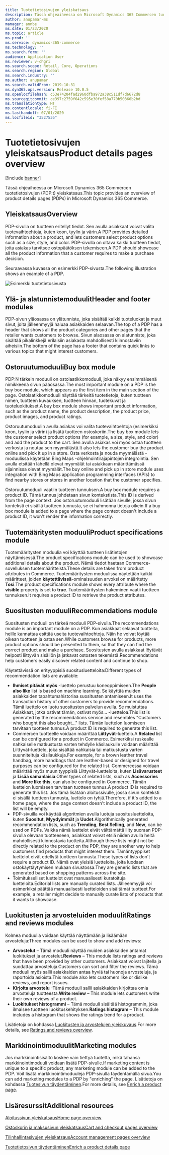 ```yaml
---
title: Tuotetietosivujen yleiskatsaus
description: Tässä ohjeaiheessa on Microsoft Dynamics 365 Commercen tuotetietosivujen (PDP:t) yleiskatsaus.
author: anupamar-ms
manager: annbe
ms.date: 01/23/2020
ms.topic: article
ms.prod: ''
ms.service: dynamics-365-commerce
ms.technology: ''
ms.search.form: ''
audience: Application User
ms.reviewer: v-chgri
ms.search.scope: Retail, Core, Operations
ms.search.region: Global
ms.search.industry: ''
ms.author: anupamar
ms.search.validFrom: 2019-10-31
ms.dyn365.ops.version: Release 10.0.5
ms.openlocfilehash: c53e74204fad2960dfba972a38c511df7d6672d8
ms.sourcegitcommit: ce397c2759f642c595e30fef58a770b50360b2bd
ms.translationtype: HT
ms.contentlocale: fi-FI
ms.lasthandoff: 07/01/2020
ms.locfileid: "3527536"
---
```

# <a name="product-details-pages-overview"></a><span data-ttu-id="bab7d-103">Tuotetietosivujen yleiskatsaus</span><span class="sxs-lookup"><span data-stu-id="bab7d-103">Product details pages overview</span></span>

[!include [banner](includes/banner.md)]

<span data-ttu-id="bab7d-104">Tässä ohjeaiheessa on Microsoft Dynamics 365 Commercen tuotetietosivujen (PDP:t) yleiskatsaus.</span><span class="sxs-lookup"><span data-stu-id="bab7d-104">This topic provides an overview of product details pages (PDPs) in Microsoft Dynamics 365 Commerce.</span></span>

## <a name="overview"></a><span data-ttu-id="bab7d-105">Yleiskatsaus</span><span class="sxs-lookup"><span data-stu-id="bab7d-105">Overview</span></span>

<span data-ttu-id="bab7d-106">PDP-sivulla on tuotteen eritellyt tiedot. Sen avulla asiakkaat voivat valita tuotevaihtoehtoja, kuten koon, tyylin ja värin.</span><span class="sxs-lookup"><span data-stu-id="bab7d-106">A PDP provides detailed information about a product, and lets customers select product options such as a size, style, and color.</span></span> <span data-ttu-id="bab7d-107">PDP-sivulla on oltava kaikki tuotteen tiedot, joita asiakas tarvitsee ostopäätöksen tekemiseen.</span><span class="sxs-lookup"><span data-stu-id="bab7d-107">A PDP should showcase all the product information that a customer requires to make a purchase decision.</span></span>

<span data-ttu-id="bab7d-108">Seuraavassa kuvassa on esimerkki PDP-sivusta.</span><span class="sxs-lookup"><span data-stu-id="bab7d-108">The following illustration shows an example of a PDP.</span></span>

![Esimerkki tuotetietosivusta](./media/pdp.PNG)

## <a name="header-and-footer-modules"></a><span data-ttu-id="bab7d-110">Ylä- ja alatunnistemoduulit</span><span class="sxs-lookup"><span data-stu-id="bab7d-110">Header and footer modules</span></span>

<span data-ttu-id="bab7d-111">PDP-sivun yläosassa on ylätunniste, joka sisältää kaikki tuoteluokat ja muut sivut, joita jälleenmyyjä haluaa asiakkaiden selaavan.</span><span class="sxs-lookup"><span data-stu-id="bab7d-111">The top of a PDP has a header that shows all the product categories and other pages that the retailer wants customers to browse.</span></span> <span data-ttu-id="bab7d-112">Sivun alaosassa on alatunniste, joka sisältää pikalinkkejä erilaisiin asiakasta mahdollisesti kiinnostaviin aiheisiin.</span><span class="sxs-lookup"><span data-stu-id="bab7d-112">The bottom of the page has a footer that contains quick links to various topics that might interest customers.</span></span>

## <a name="buy-box-module"></a><span data-ttu-id="bab7d-113">Ostoruutumoduuli</span><span class="sxs-lookup"><span data-stu-id="bab7d-113">Buy box module</span></span>

<span data-ttu-id="bab7d-114">PDP:N tärkein moduuli on ostolaatikkomoduuli, joka näkyy ensimmäisenä nimikkeenä sivun pääosassa.</span><span class="sxs-lookup"><span data-stu-id="bab7d-114">The most important module on a PDP is the buy box module, which appears as the first item in the main section of the page.</span></span> <span data-ttu-id="bab7d-115">Ostolaatikkomoduuli näyttää tärkeitä tuotetietoja, kuten tuotteen nimen, tuotteen kuvauksen, tuotteen hinnan, tuotekuvat ja tuoteluokitukset.</span><span class="sxs-lookup"><span data-stu-id="bab7d-115">A buy box module shows important product information, such as the product name, the product description, the product price, product images, and product ratings.</span></span>

<span data-ttu-id="bab7d-116">Ostoruutumoduulin avulla asiakas voi valita tuotevaihtoehtoja (esimerkiksi koon, tyylin ja värin) ja lisätä tuotteen ostoskoriin.</span><span class="sxs-lookup"><span data-stu-id="bab7d-116">The buy box module lets the customer select product options (for example, a size, style, and color) and add the product to the cart.</span></span> <span data-ttu-id="bab7d-117">Sen avulla asiakas voi myös ostaa tuotteen verkosta ja noutaa sen myymälästä.</span><span class="sxs-lookup"><span data-stu-id="bab7d-117">It also lets the customer buy the product online and pick it up in a store.</span></span> <span data-ttu-id="bab7d-118">Osta verkosta ja nouda myymälästä -moduulissa käytetään Bing Maps -ohjelmointirajapintojen integrointia. Sen avulla etsitään lähellä olevat myymälät tai asiakkaan määrittämässä sijainnissa olevat myymälät.</span><span class="sxs-lookup"><span data-stu-id="bab7d-118">The buy online and pick up in store module uses integration with Bing Maps application programming interfaces (APIs) to find nearby stores or stores in another location that the customer specifies.</span></span>

<span data-ttu-id="bab7d-119">Ostoruutumoduuli vaatiin tuotteen tunnuksen.</span><span class="sxs-lookup"><span data-stu-id="bab7d-119">A buy box module requires a product ID.</span></span> <span data-ttu-id="bab7d-120">Tämä tunnus johdetaan sivun kontekstista.</span><span class="sxs-lookup"><span data-stu-id="bab7d-120">This ID is derived from the page context.</span></span> <span data-ttu-id="bab7d-121">Jos ostoruutumoduuli lisätään sivulle, jossa sivun konteksti ei sisällä tuotteen tunnusta, se ei hahmonna tietoja oikein.</span><span class="sxs-lookup"><span data-stu-id="bab7d-121">If a buy box module is added to a page where the page context doesn't include a product ID, it won't render the information correctly.</span></span>

## <a name="product-specifications-module"></a><span data-ttu-id="bab7d-122">Tuotemääritysten moduuli</span><span class="sxs-lookup"><span data-stu-id="bab7d-122">Product specifications module</span></span>

<span data-ttu-id="bab7d-123">Tuotemääritysten moduulia voi käyttää tuotteen lisätietojen näyttämisessä.</span><span class="sxs-lookup"><span data-stu-id="bab7d-123">The product specifications module can be used to showcase additional details about the product.</span></span> <span data-ttu-id="bab7d-124">Nämä tiedot haetaan Commerce-sovelluksen tuotemääritteistä.</span><span class="sxs-lookup"><span data-stu-id="bab7d-124">These details are taken from product attributes in Commerce.</span></span> <span data-ttu-id="bab7d-125">Tuotemääritysten moduulissa näytetään kaikki määritteet, joiden **käytettävissä**-ominaisuuden arvoksi on määritetty **Tosi**.</span><span class="sxs-lookup"><span data-stu-id="bab7d-125">The product specifications module shows every attribute where the **visible** property is set to **true**.</span></span> <span data-ttu-id="bab7d-126">Tuotemääritysten hakeminen vaatii tuotteen tunnuksen.</span><span class="sxs-lookup"><span data-stu-id="bab7d-126">It requires a product ID to retrieve the product attributes.</span></span>

## <a name="recommendations-module"></a><span data-ttu-id="bab7d-127">Suositusten moduuli</span><span class="sxs-lookup"><span data-stu-id="bab7d-127">Recommendations module</span></span>

<span data-ttu-id="bab7d-128">Suositusten moduuli on tärkeä moduuli PDP-sivulla.</span><span class="sxs-lookup"><span data-stu-id="bab7d-128">The recommendations module is an important module on a PDP.</span></span> <span data-ttu-id="bab7d-129">Kun asiakkaat selaavat tuotteita, heille kannattaa esittää useita tuotevaihtoehtoja. Näin he voivat löytää oikean tuotteen ja ostaa sen.</span><span class="sxs-lookup"><span data-stu-id="bab7d-129">While customers browse for products, more product options should be presented to them, so that they can find the correct product and make a purchase.</span></span> <span data-ttu-id="bab7d-130">Suositusten avulla asiakkaat löytävät helposti liittyvän sisällön ja jatkavat ostosten tekemistä.</span><span class="sxs-lookup"><span data-stu-id="bab7d-130">Recommendations help customers easily discover related content and continue to shop.</span></span>

<span data-ttu-id="bab7d-131">Käytettävissä on erityyppisiä suositusluetteloita:</span><span class="sxs-lookup"><span data-stu-id="bab7d-131">Different types of recommendation lists are available:</span></span>

- <span data-ttu-id="bab7d-132">**Ihmiset pitävät myös** -luettelo perustuu koneoppimiseen.</span><span class="sxs-lookup"><span data-stu-id="bab7d-132">The **People also like** list is based on machine learning.</span></span> <span data-ttu-id="bab7d-133">Se käyttää muiden asiakkaiden tapahtumahistoriaa suositusten antamiseen.</span><span class="sxs-lookup"><span data-stu-id="bab7d-133">It uses the transaction history of other customers to provide recommendations.</span></span> <span data-ttu-id="bab7d-134">Tämä luettelo on luotu suositusten palvelun avulla. Se muistuttaa Asiakkaat, jotka ostivat tämän, ostivat myös... -luetteloa.</span><span class="sxs-lookup"><span data-stu-id="bab7d-134">This list is generated by the recommendations service and resembles "Customers who bought this also bought..." lists.</span></span> <span data-ttu-id="bab7d-135">Tämän luettelon luomiseen tarvitaan tuotteen tunnus.</span><span class="sxs-lookup"><span data-stu-id="bab7d-135">A product ID is required to generate this list.</span></span>
- <span data-ttu-id="bab7d-136">Commercen tuotteelle voidaan määrittää **Liittyvät**-luettelo.</span><span class="sxs-lookup"><span data-stu-id="bab7d-136">A **Related** list can be configured for a product in Commerce.</span></span> <span data-ttu-id="bab7d-137">Esimerkiksi ruskealle nahkaiselle matkustusta varten tehdylle käsilaukulle voidaan määrittää Liittyvät-luettelo, joka sisältää nahkaisia tai matkustusta varten suunniteltuja käsilaukkuja.</span><span class="sxs-lookup"><span data-stu-id="bab7d-137">For example, for a brown leather travel handbag, more handbags that are leather-based or designed for travel purposes can be configured for the related list.</span></span> <span data-ttu-id="bab7d-138">Commercessa voidaan määrittää myös muun tyyppisiä Liittyvät-luetteloita, kuten **Lisävarusteet** ja **Lisää samanlaisia**.</span><span class="sxs-lookup"><span data-stu-id="bab7d-138">Other types of related lists, such as **Accessories** and **More like this**, can also be configured in Commerce.</span></span> <span data-ttu-id="bab7d-139">Tämän luettelon luomiseen tarvitaan tuotteen tunnus.</span><span class="sxs-lookup"><span data-stu-id="bab7d-139">A product ID is required to generate this list.</span></span> <span data-ttu-id="bab7d-140">Jos tämä lisätään aloitussivulle, jossa sivun konteksti ei sisällä tuotteen tunnusta, luettelo on tyhjä.</span><span class="sxs-lookup"><span data-stu-id="bab7d-140">Therefore, if it's added to a home page, where the page context doesn't include a product ID, the list will be empty.</span></span>
- <span data-ttu-id="bab7d-141">PDP-sivuilla voi käyttää algoritmien avulla luotuja suositusluetteloita, kuten **Suositut**, **Myydyimmät** ja **Uudet**.</span><span class="sxs-lookup"><span data-stu-id="bab7d-141">Algorithmically generated recommendation lists, such as **Trending**, **Best Selling**, and **New**, can be used on PDPs.</span></span> <span data-ttu-id="bab7d-142">Vaikka nämä luettelot eivät välttämättä liity suoraan PDP-sivulla olevaan tuotteeseen, asiakkaat voivat etsiä niiden avulla heitä mahdollisesti kiinnostavia tuotteita.</span><span class="sxs-lookup"><span data-stu-id="bab7d-142">Although these lists might not be directly related to the product on the PDP, they are another way to help customers find products that might interest them.</span></span> <span data-ttu-id="bab7d-143">Tämäntyyppiset luettelot eivät edellytä tuotteen tunnusta.</span><span class="sxs-lookup"><span data-stu-id="bab7d-143">These types of lists don't require a product ID.</span></span> <span data-ttu-id="bab7d-144">Nämä ovat yleisiä luetteloita, joita luodaan ostokäyttäytymisen mukaan sivustossa.</span><span class="sxs-lookup"><span data-stu-id="bab7d-144">They are generic lists that are generated based on shopping patterns across the site.</span></span>
- <span data-ttu-id="bab7d-145">Toimitukselliset luettelot ovat manuaalisesti kuratoituja luetteloita.</span><span class="sxs-lookup"><span data-stu-id="bab7d-145">Editorial lists are manually curated lists.</span></span> <span data-ttu-id="bab7d-146">Jälleenmyyjä voi esimerkiksi päättää manuaalisesti luetteloiden sisältämät tuotteet.</span><span class="sxs-lookup"><span data-stu-id="bab7d-146">For example, a retailer might decide to manually curate lists of products that it wants to showcase.</span></span>

## <a name="ratings-and-reviews-modules"></a><span data-ttu-id="bab7d-147">Luokitusten ja arvosteluiden moduulit</span><span class="sxs-lookup"><span data-stu-id="bab7d-147">Ratings and reviews modules</span></span>

<span data-ttu-id="bab7d-148">Kolmea moduulia voidaan käyttää näyttämään ja lisäämään arvosteluja:</span><span class="sxs-lookup"><span data-stu-id="bab7d-148">Three modules can be used to show and add reviews:</span></span>

- <span data-ttu-id="bab7d-149">**Arvostelut** – Tämä moduuli näyttää muiden asiakkaiden antamat luokitukset ja arvostelut.</span><span class="sxs-lookup"><span data-stu-id="bab7d-149">**Reviews** – This module lists ratings and reviews that have been provided by other customers.</span></span> <span data-ttu-id="bab7d-150">Asiakkaat voivat lajitella ja suodattaa arvosteluja.</span><span class="sxs-lookup"><span data-stu-id="bab7d-150">Customers can sort and filter the reviews.</span></span> <span data-ttu-id="bab7d-151">Tämä moduuli myös sallii asiakkaiden antaa hyviä tai huonoja arvosteluja, ja raportoida asioista.</span><span class="sxs-lookup"><span data-stu-id="bab7d-151">This module also lets customers like or dislike reviews, and report issues.</span></span>
- <span data-ttu-id="bab7d-152">**Kirjoita arvostelu** -Tämä moduuli sallii asiakkaiden kirjoittaa omia arvosteluja tuotteesta.</span><span class="sxs-lookup"><span data-stu-id="bab7d-152">**Write review** – This module lets customers write their own reviews of a product.</span></span>
- <span data-ttu-id="bab7d-153">**Luokitukset histogrammi** – Tämä moduuli sisältää histogrammin, joka ilmaisee tuotteen luokituskehityksen.</span><span class="sxs-lookup"><span data-stu-id="bab7d-153">**Ratings histogram** – This module includes a histogram that shows the ratings trend for a product.</span></span>

<span data-ttu-id="bab7d-154">Lisätietoja on kohdassa [Luokitusten ja arvostelujen yleiskuvaus](ratings-reviews-overview.md).</span><span class="sxs-lookup"><span data-stu-id="bab7d-154">For more details, see [Ratings and reviews overview](ratings-reviews-overview.md).</span></span>

## <a name="marketing-modules"></a><span data-ttu-id="bab7d-155">Markkinointimoduulit</span><span class="sxs-lookup"><span data-stu-id="bab7d-155">Marketing modules</span></span>

<span data-ttu-id="bab7d-156">Jos markkinointisisältö koskee vain tiettyä tuotetta, mikä tahansa markkinointimoduuli voidaan lisätä PDP-sivulle.</span><span class="sxs-lookup"><span data-stu-id="bab7d-156">If marketing content is unique to a specific product, any marketing module can be added to the PDP.</span></span> <span data-ttu-id="bab7d-157">Voit lisätä markkinointimoduuleja PDP-sivulla täydentämällä sivua.</span><span class="sxs-lookup"><span data-stu-id="bab7d-157">You can add marketing modules to a PDP by "enriching" the page.</span></span> <span data-ttu-id="bab7d-158">Lisätietoja on kohdassa [Tuotesivun täydentäminen](enrich-product-page.md).</span><span class="sxs-lookup"><span data-stu-id="bab7d-158">For more details, see [Enrich a product page](enrich-product-page.md).</span></span>

## <a name="additional-resources"></a><span data-ttu-id="bab7d-159">Lisäresurssit</span><span class="sxs-lookup"><span data-stu-id="bab7d-159">Additional resources</span></span>

[<span data-ttu-id="bab7d-160">Aloitussivun yleiskatsaus</span><span class="sxs-lookup"><span data-stu-id="bab7d-160">Home page overview</span></span>](quick-tour-home-page.md)

[<span data-ttu-id="bab7d-161">Ostoskorin ja maksusivun yleiskatsaus</span><span class="sxs-lookup"><span data-stu-id="bab7d-161">Cart and checkout pages overview</span></span>](quick-tour-cart-checkout.md)

[<span data-ttu-id="bab7d-162">Tilinhallintasivujen yleiskatsaus</span><span class="sxs-lookup"><span data-stu-id="bab7d-162">Account management pages overview</span></span>](quick-tour-account-management.md)

[<span data-ttu-id="bab7d-163">Tuotetietosivun täydentäminen</span><span class="sxs-lookup"><span data-stu-id="bab7d-163">Enrich a product details page</span></span>](enrich-product-page.md)
